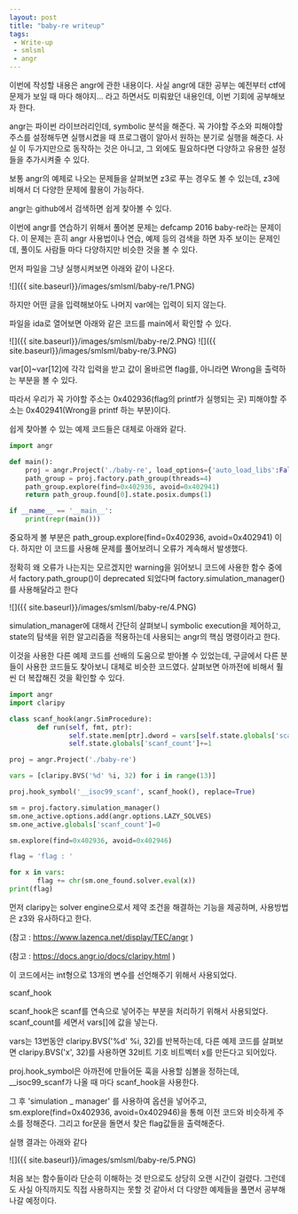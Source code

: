 ```yaml
---
layout: post
title: "baby-re writeup"
tags:
 - Write-up
 - smlsml
 - angr
---
```

이번에 작성할 내용은 angr에 관한 내용이다.
사실 angr에 대한 공부는 예전부터 ctf에 문제가 보일 때 마다 해야지... 라고 하면서도 미뤄왔던 내용인데, 이번 기회에 공부해보자 한다.

<!--more-->

angr는 파이썬 라이브러리인데, symbolic 분석을 해준다.
꼭 가야할 주소와 피해야할 주스를 설정해두면 실행시켰을 때 프로그램이 알아서 원하는 분기로 실행을 해준다.
사실 이 두가지만으로 동작하는 것은 아니고, 그 외에도 필요하다면 다양하고 유용한  설정들을 추가시켜줄 수 있다.

보통 angr의 예제로 나오는 문제들을 살펴보면 z3로 푸는 경우도 볼 수 있는데, z3에 비해서 더 다양한 문제에 활용이 가능하다.

angr는 github에서 검색하면 쉽게 찾아볼 수 있다.

이번에 angr를 연습하기 위해서 풀어본 문제는 defcamp 2016 baby-re라는 문제이다.
이 문제는 흔히 angr 사용법이나 연습, 예제 등의 검색을 하면 자주 보이는 문제인데, 풀이도 사람들 마다 다양하지만 비슷한 것을 볼 수 있다.

먼저 파일을 그냥 실행시켜보면 아래와 같이 나온다.

![]({{ site.baseurl}}/images/smlsml/baby-re/1.PNG)

하지만 어떤 글을 입력해보아도 나머지 var에는 입력이 되지 않는다.

파일을 ida로 열어보면 아래와 같은 코드를 main에서 확인할 수 있다.

![]({{ site.baseurl}}/images/smlsml/baby-re/2.PNG)
![]({{ site.baseurl}}/images/smlsml/baby-re/3.PNG)

var[0]~var[12]에 각각 입력을 받고 값이 올바르면 flag를, 아니라면 Wrong을 출력하는 부분을 볼 수 있다.

따라서 우리가 꼭 가야할 주소는 0x402936(flag의 printf가 실행되는 곳)
피해야할 주소는 0x402941(Wrong을 printf 하는 부분)이다.

쉽게 찾아볼 수 있는 예제 코드들은 대체로 아래와 같다.

```python
import angr

def main():
	proj = angr.Project('./baby-re', load_options={'auto_load_libs':False})
	path_group = proj.factory.path_group(threads=4)
	path_group.explore(find=0x402936, avoid=0x402941)
	return path_group.found[0].state.posix.dumps(1)

if __name__ == '__main__':
	print(repr(main()))
```

중요하게 볼 부분은 path_group.explore(find=0x402936, avoid=0x402941) 이다.
하지만 이 코드를 사용해 문제를 풀어보려니 오류가 계속해서 발생했다.

정확히 왜 오류가 나는지는 모르겠지만 warning을 읽어보니 코드에 사용한 함수 중에서 factory.path_group()이 deprecated 되었다며 factory.simulation_manager()를 사용해달라고 한다

![]({{ site.baseurl}}/images/smlsml/baby-re/4.PNG)

simulation_manager에 대해서 간단히 살펴보니 symbolic execution을 제어하고, state의 탐색을 위한 알고리즘을 적용하는데 사용되는 angr의 핵심 명령이라고 한다.

이것을 사용한 다른 예제 코드를 선배의 도움으로 받아볼 수 있었는데,
구글에서 다른 분들이 사용한 코드들도 찾아보니 대체로 비슷한 코드였다.
살펴보면 아까전에 비해서 훨씬 더 복잡해진 것을 확인할 수 있다.

``` python
import angr
import claripy

class scanf_hook(angr.SimProcedure):
       def run(self, fmt, ptr):
               self.state.mem[ptr].dword = vars[self.state.globals['scanf_count']]
               self.state.globals['scanf_count']+=1

proj = angr.Project('./baby-re')

vars = [claripy.BVS('%d' %i, 32) for i in range(13)]

proj.hook_symbol('__isoc99_scanf', scanf_hook(), replace=True)

sm = proj.factory.simulation_manager()
sm.one_active.options.add(angr.options.LAZY_SOLVES)
sm.one_active.globals['scanf_count']=0

sm.explore(find=0x402936, avoid=0x402946)

flag = 'flag : '

for x in vars:
       flag += chr(sm.one_found.solver.eval(x))
print(flag)

```

먼저 claripy는 solver engine으로서 제약 조건을 해결하는 기능을 제공하며, 사용방법은 z3와 유사하다고 한다.

(참고 : https://www.lazenca.net/display/TEC/angr )

(참고 : https://docs.angr.io/docs/claripy.html )

이 코드에서는 int형으로 13개의 변수를 선언해주기 위해서 사용되었다.

scanf_hook

scanf_hook은 scanf를 연속으로 넣어주는 부분을 처리하기 위해서 사용되었다.
scanf_count를 세면서 vars[]에 값을 넣는다.

vars는 13번동안 claripy.BVS('%d' %i, 32)를 반복하는데,
다른 예제 코드를 살펴보면 claripy.BVS('x', 32)를 사용하면 32비트 기호 비트벡터 x를 만든다고 되어있다.

proj.hook_symbol은 아까전에 만들어둔 훅을 사용할 심볼을 정하는데,
__isoc99_scanf가 나올 때 마다 scanf_hook을 사용한다.

그 후 'simulation _ manager' 를 사용하여 옵션을 넣어주고,
sm.explore(find=0x402936, avoid=0x402946)을 통해 이전 코드와 비슷하게 주소를 정해준다.
그리고 for문을 돌면서 찾은 flag값들을 출력해준다.

실행 결과는 아래와 같다

![]({{ site.baseurl}}/images/smlsml/baby-re/5.PNG)

처음 보는 함수들이라 단순히 이해하는 것 만으로도 상당히 오랜 시간이 걸렸다.
그런데도 사실 아직까지도 직접 사용하지는 못할 것 같아서 더 다양한 예제들을 풀면서 공부해나갈 예정이다.
